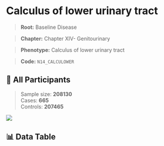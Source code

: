 # Calculus of lower urinary tract

> **Root:** Baseline Disease  

> **Chapter:** Chapter XIV- Genitourinary  

> **Phenotype:** Calculus of lower urinary tract  

> **Code:** `N14_CALCULOWER`

## 🧪 All Participants  
> Sample size: **208130**  
> Cases: **665**  
> Controls: **207465**
<img src="/Sensitive/Figures/ALL/Incidence/N14_CALCULOWER.png"/>

## 📊 Data Table
<CsvTableMRF src="/Sensitive/Data/ALL/Incidence/COX_N14_CALCULOWER.csv"/>

